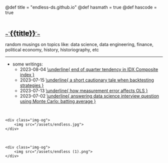 @def title = "endless-ds.github.io"
@def hasmath = true
@def hascode = true

&#8287;
&#8287;

**[
    ~~~<span style="color:black; font-size:22px"> {{title}} </span>~~~
](/)**

random musings on topics like: data science, data engineering, finance, political economy, history, historiography, etc

---

* some writings:
  * 2023-08-04 [\underline{ end of quarter tendency in IDX Composite index }](/pages/2023-08-04-eoq-tendency-IDX)
  * 2023-07-15 [\underline{ a short cautionary tale when backtesting strategies }](/pages/2023-07-15-backtesting-tale)
  * 2023-07-13 [\underline{ how measurement error affects OLS }](/pages/2023-07-13-ols-measurement-error)
  * 2023-07-02 [\underline{ answering data science interview question using Monte Carlo: batting average }](/pages/2023-07-02-mc-batting-prob)

&#8287;

~~~
<div class="img-og">
    <img src="/assets/endless.jpg">
</div>
~~~

&#8287;

~~~
<div class="img-og">
    <img src="/assets/endless (1).png">
</div>
~~~
